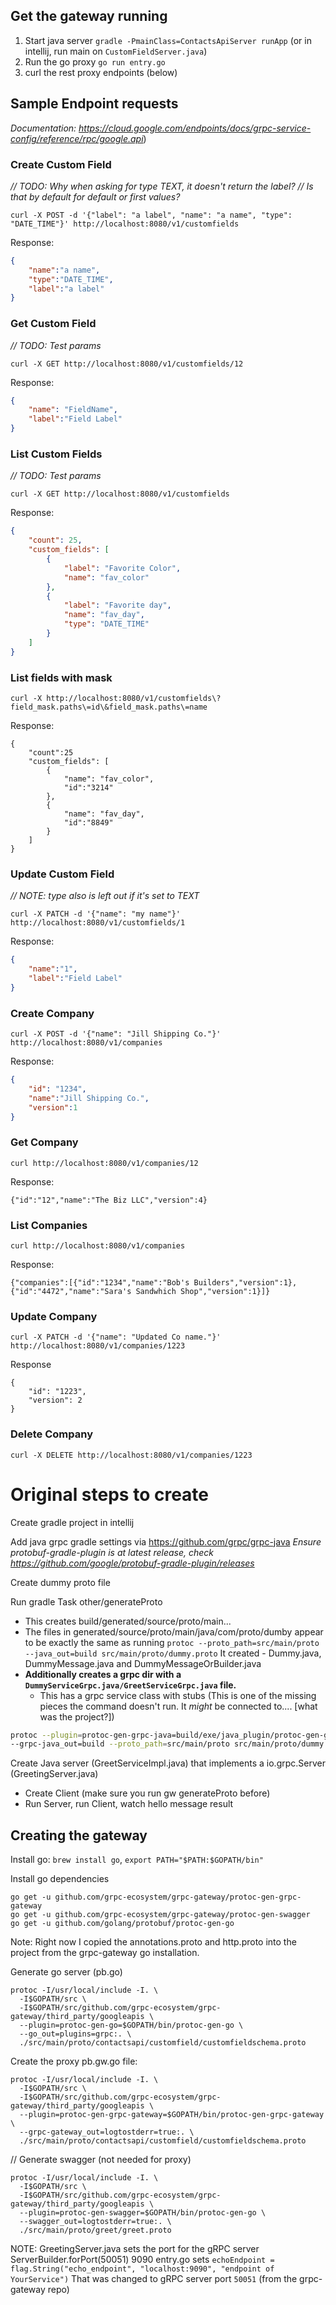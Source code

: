 ## Get the gateway running

1. Start java server
```gradle -PmainClass=ContactsApiServer runApp``` (or in intellij, run main on ```CustomFieldServer.java```)
2. Run the go proxy 
```go run entry.go```
3. curl the rest proxy endpoints (below)


## Sample Endpoint requests
*Documentation: https://cloud.google.com/endpoints/docs/grpc-service-config/reference/rpc/google.api*)

### Create Custom Field

*// TODO: Why when asking for type TEXT, it doesn't return the label?
// Is that by default for default or first values?*

```
curl -X POST -d '{"label": "a label", "name": "a name", "type": "DATE_TIME"}' http://localhost:8080/v1/customfields
```

Response:
```json
{
    "name":"a name",
    "type":"DATE_TIME",
    "label":"a label"
}
```

### Get Custom Field

*// TODO: Test params*

```
curl -X GET http://localhost:8080/v1/customfields/12
```

Response:
```json
{
    "name": "FieldName",
    "label":"Field Label"
}
```

### List Custom Fields

*// TODO: Test params*

```
curl -X GET http://localhost:8080/v1/customfields
```

Response:
```json
{
    "count": 25,
    "custom_fields": [
        {
            "label": "Favorite Color",
            "name": "fav_color"
        },
        {
            "label": "Favorite day",
            "name": "fav_day",
            "type": "DATE_TIME"
        }
    ]
}
```

### List fields with mask
```
curl -X http://localhost:8080/v1/customfields\?field_mask.paths\=id\&field_mask.paths\=name
```

Response:
```
{
    "count":25
    "custom_fields": [
        {
            "name": "fav_color",
            "id":"3214"
        },
        {
            "name": "fav_day",
            "id":"8849"
        }
    ]
}
```


### Update Custom Field

*// NOTE: type also is left out if it's set to TEXT*

```
curl -X PATCH -d '{"name": "my name"}' http://localhost:8080/v1/customfields/1
```

Response:
```json
{
    "name":"1",
    "label":"Field Label"
}
```

### Create Company

```
curl -X POST -d '{"name": "Jill Shipping Co."}' http://localhost:8080/v1/companies
```

Response:
```json
{
    "id": "1234",
    "name":"Jill Shipping Co.",
    "version":1
}
```

### Get Company

```
curl http://localhost:8080/v1/companies/12
```

Response:
```
{"id":"12","name":"The Biz LLC","version":4}
```


### List Companies

```
curl http://localhost:8080/v1/companies
```

Response:
```
{"companies":[{"id":"1234","name":"Bob's Builders","version":1},{"id":"4472","name":"Sara's Sandwhich Shop","version":1}]}
```


### Update Company

```
curl -X PATCH -d '{"name": "Updated Co name."}' http://localhost:8080/v1/companies/1223
```

Response
```
{
    "id": "1223",
    "version": 2
}
```

### Delete Company

```
curl -X DELETE http://localhost:8080/v1/companies/1223
```

# Original steps to create

Create gradle project in intellij

Add java grpc gradle settings via https://github.com/grpc/grpc-java
*Ensure protobuf-gradle-plugin is at latest release, check https://github.com/google/protobuf-gradle-plugin/releases*


Create dummy proto file

Run gradle Task other/generateProto
- This creates build/generated/source/proto/main...
- The files in generated/source/proto/main/java/com/proto/dumby appear 
    to be exactly the same as running ```protoc --proto_path=src/main/proto --java_out=build src/main/proto/dummy.proto```
    It created
        - Dummy.java, DummyMessage.java and DummyMessageOrBuilder.java
- **Additionally creates a grpc dir with a ```DummyServiceGrpc.java/GreetServiceGrpc.java``` file.** 
  - This has a grpc service class with stubs
    (This is one of the missing pieces the command doesn't run. It *might* be connected to.... [what was the project?])
    
```bash
protoc --plugin=protoc-gen-grpc-java=build/exe/java_plugin/protoc-gen-grpc-java \
--grpc-java_out=build --proto_path=src/main/proto src/main/proto/dummy.proto
```

    
    

Create Java server (GreetServiceImpl.java) that implements a io.grpc.Server (GreetingServer.java)
- Create Client (make sure you run gw generateProto before)
- Run Server, run Client, watch hello message result


## Creating the gateway

Install go: ```brew install go```, ```export PATH="$PATH:$GOPATH/bin"```


Install go dependencies
```
go get -u github.com/grpc-ecosystem/grpc-gateway/protoc-gen-grpc-gateway
go get -u github.com/grpc-ecosystem/grpc-gateway/protoc-gen-swagger
go get -u github.com/golang/protobuf/protoc-gen-go
```

Note: Right now I copied the annotations.proto and http.proto into the project from the grpc-gateway
go installation. 

Generate go server (pb.go)

```
protoc -I/usr/local/include -I. \
  -I$GOPATH/src \
  -I$GOPATH/src/github.com/grpc-ecosystem/grpc-gateway/third_party/googleapis \
  --plugin=protoc-gen-go=$GOPATH/bin/protoc-gen-go \
  --go_out=plugins=grpc:. \
  ./src/main/proto/contactsapi/customfield/customfieldschema.proto
```

Create the proxy pb.gw.go file:

```
protoc -I/usr/local/include -I. \
  -I$GOPATH/src \
  -I$GOPATH/src/github.com/grpc-ecosystem/grpc-gateway/third_party/googleapis \
  --plugin=protoc-gen-grpc-gateway=$GOPATH/bin/protoc-gen-grpc-gateway  \
  --grpc-gateway_out=logtostderr=true:. \
  ./src/main/proto/contactsapi/customfield/customfieldschema.proto
```

// Generate swagger (not needed for proxy)
```
protoc -I/usr/local/include -I. \
  -I$GOPATH/src \
  -I$GOPATH/src/github.com/grpc-ecosystem/grpc-gateway/third_party/googleapis \
  --plugin=protoc-gen-swagger=$GOPATH/bin/protoc-gen-go \
  --swagger_out=logtostderr=true:. \
  ./src/main/proto/greet/greet.proto
```

NOTE: GreetingServer.java sets the port for the gRPC server ServerBuilder.forPort(50051)
9090
entry.go sets ```echoEndpoint = flag.String("echo_endpoint", "localhost:9090", "endpoint of YourService")```
That was changed to gRPC server port ```50051``` (from the grpc-gateway repo)


